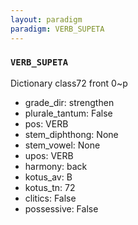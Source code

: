 ```yaml
---
layout: paradigm
paradigm: VERB_SUPETA
---
```

### ` VERB_SUPETA `

Dictionary class72 front 0~p
* grade_dir: strengthen
* plurale_tantum: False
* pos: VERB
* stem_diphthong: None
* stem_vowel: None
* upos: VERB
* harmony: back
* kotus_av: B
* kotus_tn: 72
* clitics: False
* possessive: False
